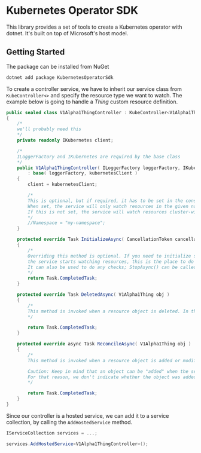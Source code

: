 # Kubernetes Operator SDK

This library provides a set of tools to create a Kubernetes operator with dotnet. It's built on top of Microsoft's host model.

## Getting Started

The package can be installed from NuGet

```bash
dotnet add package KubernetesOperatorSdk
```

To create a controller service, we have to inherit our service class from `KubeController<>` and specify the resource type we want to watch. The example below is going to handle a *Thing* custom resource definition.

```csharp
public sealed class V1Alpha1ThingController : KubeController<V1Alpha1Thing>
{
    /*
    we'll probably need this
    */
    private readonly IKubernetes client;

    /*
    ILoggerFactory and IKubernetes are required by the base class
    */
    public V1Alpha1ThingController( ILoggerFactory loggerFactory, IKubernetes kubernetesClient )
        : base( loggerFactory, kubernetesClient )
    {
        client = kubernetesClient;

        /*
        This is optional, but if required, it has to be set in the constructor.
        When set, the service will only watch resources in the given namespace.
        If this is not set, the service will watch resources cluster-wide.
        */
        //Namespace = "my-namespace";
    }

    protected override Task InitializeAsync( CancellationToken cancellationToken )
    {
        /*
        Overriding this method is optional. If you need to initialize something before
        the service starts watching resources, this is the place to do so.
        It can also be used to do any checks; StopAsync() can be called here to cancel the execution.
        */
        return Task.CompletedTask;
    }

    protected override Task DeletedAsync( V1Alpha1Thing obj )
    {
        /*
        This method is invoked when a resource object is deleted. In this case, a Thing object.
        */

        return Task.CompletedTask;
    }

    protected override async Task ReconcileAsync( V1Alpha1Thing obj )
    {
        /*
        This method is invoked when a resource object is added or modified. In this case, a Thing object.

        Caution: Keep in mind that an object can be "added" when the service starts watching.
        For that reason, we don't indicate whether the object was added or modified.
        */

        return Task.CompletedTask;
    }
}
```

Since our controller is a hosted service, we can add it to a service collection, by calling the `AddHostedService` method.

```csharp
IServiceCollection services = ...;

services.AddHostedService<V1Alpha1ThingController>();
```
